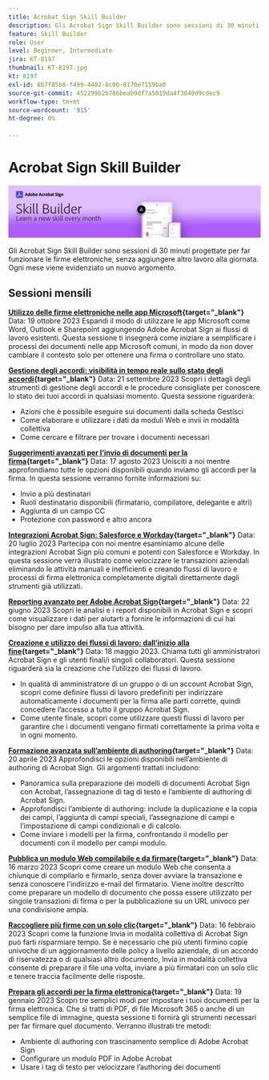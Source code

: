 ```yaml
---
title: Acrobat Sign Skill Builder
description: Gli Acrobat Sign Skill Builder sono sessioni di 30 minuti progettate per far funzionare le firme elettroniche, senza aggiungere altro lavoro alla giornata
feature: Skill Builder
role: User
level: Beginner, Intermediate
jira: KT-8197
thumbnail: KT-8197.jpg
kt: 8197
exl-id: 8b7f85b8-f499-4402-8c0b-8170e7159ba0
source-git-commit: 452299b2b786beab9df7a5019da4f3840d9cdec9
workflow-type: tm+mt
source-wordcount: '915'
ht-degree: 0%

---
```


# Acrobat Sign Skill Builder

![Banner per Skill Builder](../assets/SB_Hero.png)

Gli Acrobat Sign Skill Builder sono sessioni di 30 minuti progettate per far funzionare le firme elettroniche, senza aggiungere altro lavoro alla giornata. Ogni mese viene evidenziato un nuovo argomento.

## Sessioni mensili

**[Utilizzo delle firme elettroniche nelle app Microsoft](https://teamwork.adobe.com/adobe-sign-skill-builder/attendease/networking/experience/7c88319e-04b7-4560-aad3-ba288d5cfc76/3bd16192-c4c9-4d66-9b1c-575ddcc3c6bb){target="_blank"}**
Data: 19 ottobre 2023 Espandi il modo di utilizzare le app Microsoft come Word, Outlook e Sharepoint aggiungendo Adobe Acrobat Sign ai flussi di lavoro esistenti. Questa sessione ti insegnerà come iniziare a semplificare i processi dei documenti nelle app Microsoft comuni, in modo da non dover cambiare il contesto solo per ottenere una firma o controllare uno stato.

**[Gestione degli accordi: visibilità in tempo reale sullo stato degli accordi](https://teamwork.adobe.com/adobe-sign-skill-builder/attendease/networking/experience/d326c8ab-3173-4c95-9e5a-0afeff4ce006/4bae4b11-516b-4e50-8f10-d116538fd710){target="_blank"}**
Data: 21 settembre 2023 Scopri i dettagli degli strumenti di gestione degli accordi e le procedure consigliate per conoscere lo stato dei tuoi accordi in qualsiasi momento. Questa sessione riguarderà:

* Azioni che è possibile eseguire sui documenti dalla scheda Gestisci
* Come elaborare e utilizzare i dati da moduli Web e invii in modalità collettiva
* Come cercare e filtrare per trovare i documenti necessari

**[Suggerimenti avanzati per l’invio di documenti per la firma](https://teamwork.adobe.com/adobe-sign-skill-builder/attendease/networking/experience/4c4e8632-ba24-445f-a567-a9e76429bdf5/0a2f68ed-9a21-4911-9e38-15943c0e3f9a){target="_blank"}**
Data: 17 agosto 2023 Unisciti a noi mentre approfondiamo tutte le opzioni disponibili quando inviamo gli accordi per la firma. In questa sessione verranno fornite informazioni su:

* Invio a più destinatari
* Ruoli destinatario disponibili (firmatario, compilatore, delegante e altri)
* Aggiunta di un campo CC
* Protezione con password e altro ancora

**[Integrazioni Acrobat Sign: Salesforce e Workday](https://teamwork.adobe.com/adobe-sign-skill-builder/attendease/networking/experience/8409ba8b-e4ee-4e99-80cc-33902027b80e/307d147e-4b85-4330-81af-5929f0dc5ae4){target="_blank"}**
Data: 20 luglio 2023 Partecipa con noi mentre esaminiamo alcune delle integrazioni Acrobat Sign più comuni e potenti con Salesforce e Workday. In questa sessione verrà illustrato come velocizzare le transazioni aziendali eliminando le attività manuali e inefficienti e creando flussi di lavoro e processi di firma elettronica completamente digitali direttamente dagli strumenti già utilizzati.

**[Reporting avanzato per Adobe Acrobat Sign](https://adobe-sign-skill-builder.joinus.adobeevents.com/attendease/networking/experience/fa28b18d-ab38-47d4-8ae8-3e0161550bd3/60081eb2-f8a3-45b6-9d75-4f3a53b4c53a){target="_blank"}**
Data: 22 giugno 2023 Scopri le analisi e i report disponibili in Acrobat Sign e scopri come visualizzare i dati per aiutarti a fornire le informazioni di cui hai bisogno per dare impulso alla tua attività.

**[Creazione e utilizzo dei flussi di lavoro: dall’inizio alla fine](https://teamwork.adobe.com/adobe-sign-skill-builder/attendease/networking/experience/0fc7ccc5-eb36-47f0-a0d3-1fa3648c8fcf/42a9bbad-0a54-4c8c-8002-597d549600fe){target="_blank"}**
Data: 18 maggio 2023. Chiama tutti gli amministratori Acrobat Sign e gli utenti finali/i singoli collaboratori. Questa sessione riguarderà sia la creazione che l’utilizzo dei flussi di lavoro.

* In qualità di amministratore di un gruppo o di un account Acrobat Sign, scopri come definire flussi di lavoro predefiniti per indirizzare automaticamente i documenti per la firma alle parti corrette, quindi concedere l’accesso a tutto il gruppo Acrobat Sign.
* Come utente finale, scopri come utilizzare questi flussi di lavoro per garantire che i documenti vengano firmati correttamente la prima volta e in ogni momento.

**[Formazione avanzata sull’ambiente di authoring](https://adobe-sign-skill-builder.joinus.adobeevents.com/attendease/networking/experience/30c06b3c-60f7-4293-9cd2-2544104d9140/85ffced9-7613-4382-b3a3-43ba227af5ba){target="_blank"}**
Data: 20 aprile 2023 Approfondisci le opzioni disponibili nell’ambiente di authoring di Acrobat Sign. Gli argomenti trattati includono:

* Panoramica sulla preparazione dei modelli di documenti Acrobat Sign con Acrobat, l’assegnazione di tag di testo e l’ambiente di authoring di Acrobat Sign.
* Approfondisci l’ambiente di authoring: include la duplicazione e la copia dei campi, l’aggiunta di campi speciali, l’assegnazione di campi e l’impostazione di campi condizionali e di calcolo.
* Come inviare i modelli per la firma, confrontando il modello per documenti con il modello per campi modulo.

**[Pubblica un modulo Web compilabile e da firmare](https://adobe-sign-skill-builder.joinus.adobeevents.com/attendease/networking/experience/265580bf-245a-4751-9b51-c6877192d13a/9ae41cae-a53e-4b71-a748-2df0ee2e14c8){target="_blank"}**
Data: 16 marzo 2023 Scopri come creare un modulo Web che consenta a chiunque di compilarlo e firmarlo, senza dover avviare la transazione e senza conoscere l’indirizzo e-mail del firmatario. Viene inoltre descritto come preparare un modello di documento che possa essere utilizzato per singole transazioni di firma o per la pubblicazione su un URL univoco per una condivisione ampia.

**[Raccogliere più firme con un solo clic](https://adobe-sign-skill-builder.joinus.adobeevents.com/attendease/networking/experience/552e5165-8762-4c73-9d41-8215d48a62cc/9d88acde-96fa-4d83-89e3-1296b94f4d90){target="_blank"}**
Data: 16 febbraio 2023 Scopri come la funzione Invia in modalità collettiva di Acrobat Sign può farti risparmiare tempo. Se è necessario che più utenti firmino copie univoche di un aggiornamento delle policy a livello aziendale, di un accordo di riservatezza o di qualsiasi altro documento, Invia in modalità collettiva consente di preparare il file una volta, inviare a più firmatari con un solo clic e tenere traccia facilmente delle risposte.

**[Prepara gli accordi per la firma elettronica](https://adobe-sign-skill-builder.joinus.adobeevents.com/attendease/networking/experience/c08f6e7e-2ced-48b8-8245-548302fe2df3/15f504a9-3420-4372-83c8-168115f15cbb){target="_blank"}**
Data: 19 gennaio 2023 Scopri tre semplici modi per impostare i tuoi documenti per la firma elettronica. Che si tratti di PDF, di file Microsoft 365 o anche di un semplice file di immagine, questa sessione ti fornirà gli strumenti necessari per far firmare quel documento. Verranno illustrati tre metodi:

* Ambiente di authoring con trascinamento semplice di Adobe Acrobat Sign
* Configurare un modulo PDF in Adobe Acrobat
* Usare i tag di testo per velocizzare l’authoring dei documenti